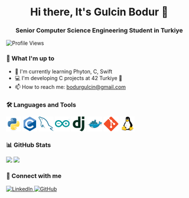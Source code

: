 <div align="center">

# Hi there, It's Gulcin Bodur 👋

### Senior Computer Science Engineering Student in Turkiye

<div align="left">

![Profile Views](https://komarev.com/ghpvc/?username=GulcB&color=brightgreen&style=flat&label=Profile+views)

### 🌱 What I'm up to

- 🚀 I'm currently learning Phyton, C, Swift
- 💻 I'm developing C projects at 42 Turkiye 🏰
- 📫 How to reach me: [bodurgulcin@gmail.com](mailto:bodurgulcin@gmail.com)

### 🛠️ Languages and Tools

<div>
  <img src="https://raw.githubusercontent.com/devicons/devicon/master/icons/python/python-original.svg" alt="python" width="40" height="40"/>
  <img src="https://raw.githubusercontent.com/devicons/devicon/master/icons/c/c-original.svg" alt="c" width="40" height="40"/>
  <img src="https://raw.githubusercontent.com/devicons/devicon/master/icons/mysql/mysql-original.svg" alt="mysql" width="40" height="40"/>
  <img src="https://raw.githubusercontent.com/devicons/devicon/master/icons/arduino/arduino-original.svg" alt="arduino" width="40" height="40"/>
  <img src="https://raw.githubusercontent.com/devicons/devicon/master/icons/django/django-plain.svg" alt="django" width="40" height="40"/>
  <img src="https://raw.githubusercontent.com/devicons/devicon/master/icons/docker/docker-original.svg" alt="docker" width="40" height="40"/>
  <img src="https://raw.githubusercontent.com/devicons/devicon/master/icons/git/git-original.svg" alt="git" width="40" height="40"/>
  <img src="https://raw.githubusercontent.com/devicons/devicon/master/icons/linux/linux-original.svg" alt="linux" width="40" height="40"/>
</div>

### 📊 GitHub Stats

<div>
  <img height="180em" src="https://github-readme-stats-git-masterrstaa-rickstaa.vercel.app/api?username=fsoymaz&show_icons=true&theme=dark&include_all_commits=true&count_private=true"/>
  <img height="180em" src="https://github-readme-stats-git-masterrstaa-rickstaa.vercel.app/api/top-langs/?username=fsoymaz&layout=compact&langs_count=7&theme=dark"/>
</div>

### 🤝 Connect with me

<div>
  <a href="https://linkedin.com/in/gulcinbodur" target="_blank">
    <img src="https://img.shields.io/badge/LinkedIn-0077B5?style=for-the-badge&logo=linkedin&logoColor=white" alt="LinkedIn"/>
  </a>
  <a href="https://github.com/GulcB" target="_blank">
    <img src="https://img.shields.io/badge/GitHub-100000?style=for-the-badge&logo=github&logoColor=white" alt="GitHub"/>
  </a>
</div>

</div>
